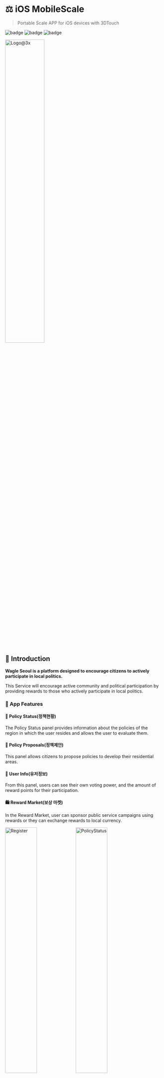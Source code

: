 # :balance_scale: iOS MobileScale

> Portable Scale APP for iOS devices with 3DTouch

![badge](https://img.shields.io/badge/license-MIT-red.svg) ![badge](https://img.shields.io/badge/language-Swift-red.svg) ![badge](https://img.shields.io/badge/version-iOS13.1/Swift5.1-lightgrey.svg)



<img src="/Users/hanseunghun/Desktop/dev/IOS_wageulSeoul/README_Images/Logo@3x.png" alt="Logo@3x" width="50%" />




## :open_book: Introduction

**Wagle Seoul is a platform designed to encourage citizens to actively participate in local politics.**

This Service will encourage active community and political participation by providing rewards to those who actively participate in local politics.



### :iphone: App Features



#### :page_facing_up: Policy Status(정책현황)

The Policy Status panel provides information about the policies of the region in which the user resides and allows the user to evaluate them.



#### :loudspeaker: Policy Proposals(정책제안)

This panel allows citizens to propose policies to develop their residential areas.



#### :bust_in_silhouette: User Info(유저정보)

From this panel, users can see their own voting power, and the amount of reward points for their participation.



#### :shopping: ​Reward Market(보상 마켓)

In the Reward Market, user can sponsor public service campaigns using rewards or they can exchange rewards to local currency.



<img src="/Users/hanseunghun/Desktop/dev/IOS_wageulSeoul/README_Images/Register.png" alt="Register" width="45%" /><img src="/Users/hanseunghun/Desktop/dev/IOS_wageulSeoul/README_Images/PolicyStatus.png" alt="PolicyStatus" width="45%" />

<img src="/Users/hanseunghun/Desktop/dev/IOS_wageulSeoul/README_Images/PolicyProposals.png" alt="PolicyProposals" width="45%" /> <img src="/Users/hanseunghun/Desktop/dev/IOS_wageulSeoul/README_Images/UserInfo.png" alt="UserInfo" width="45%" />



## :desktop_computer: ​Build and Runtime Requirements

- Xcode 6.0 or later
- iOS 8.0 or later
- OS X v10.10 or later
- iCloud–enabled provisioning profile



## :copyright: ​License



This project is licensed under the MIT License - see the [LICENSE.md](./LICENSE) file for details



## :man_technologist: ​Authors



* **Seung Hun Han** - iOS Developer - [GITHUB](https://github.com/shhan730)

  

* **Choi Ji Heon** - Designer - [GITHUB](https://github.com/smakerdev)

  

* **Hee Won Kang** - Backend Developer - [GITHUB](https://github.com/kang-heewon)



## :email: ​Contact



### **Seung Hun Han**(한승훈) - dev.shhan@gmail.com

#### Suwon, Republic of Korea



If you have any questions feel free to contact us!



## :office: Whois NAVER D2 



The platform was produced by a team of members of Ajou University Information Security Club Whois.

These achievements are based on what we have learned from NAVER D2's study group support.

Thanks to Whois members and NAVER D2 for helping us make great results.



해당 플랫폼은 아주대학교 정보보안소학회 Whois 회원들로 구성된 팀에서 제작되었습니다.

해당 실적물은 NAVER D2의 스터디그룹 지원을 통해 학습한 내용을 바탕으로 제작되었습니다.

좋은 결과를 만들 수 있도록 지원해주신 Whois 회원분들과 NAVER D2 에게 감사드립니다.


